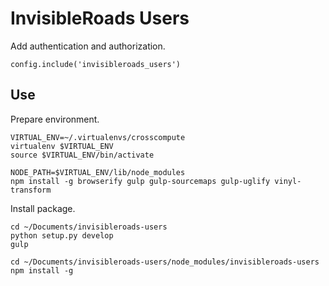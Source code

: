 InvisibleRoads Users
====================
Add authentication and authorization.

    config.include('invisibleroads_users')

Use
---
Prepare environment.

    VIRTUAL_ENV=~/.virtualenvs/crosscompute
    virtualenv $VIRTUAL_ENV
    source $VIRTUAL_ENV/bin/activate

    NODE_PATH=$VIRTUAL_ENV/lib/node_modules
    npm install -g browserify gulp gulp-sourcemaps gulp-uglify vinyl-transform

Install package.

    cd ~/Documents/invisibleroads-users
    python setup.py develop
    gulp

    cd ~/Documents/invisibleroads-users/node_modules/invisibleroads-users
    npm install -g
